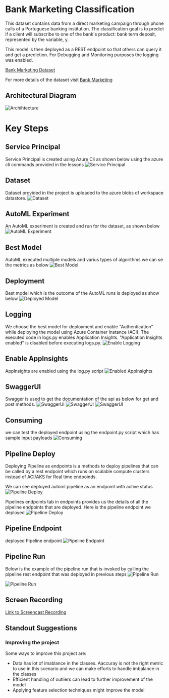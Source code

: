 # Bank Marketing Classification

This dataset contains data from a direct marketing campaign through phone calls of a Portuguese banking institution. The classification goal is to predict if a client will subscribe to one of the bank's product: bank term deposit, represented by the variable, y.

This model is then deployed as a REST endpoint so that others can query it and get a prediction. For Debugging and Monitoring purposes the logging was enabled.

[Bank Marketing Dataset](https://automlsamplenotebookdata.blob.core.windows.net/automl-sample-notebook-data/bankmarketing_train.csv)

For more details of the dataset visit [Bank Marketing](https://archive.ics.uci.edu/ml/datasets/bank+marketing)

## Architectural Diagram

![Archihtecture](./images/architecture.png)

# Key Steps
## Service Principal
Service Principal is created using Azure Cli as shown below using the azure cli commands provided in the lessons
![Service Principal](./images/service-principal.png)

## Dataset
Dataset provided in the project is uploaded to the azure blobs of workspace datastore. 
![Dataset](./images/dataset.png)

## AutoML Experiment
An AutoML experiment is created and run for the dataset, as shown below
![AutoML Experiment](./images/exp-complete.png)

## Best Model
AutoML executed multiple models and varius types of algorithms we can se the metrics as below
![Best Model](./images/best-model.png)

## Deployment
Best model which is the outcome of the AutoML runs is deployed as show below
![Deployed Model](./images/deeployed-model.png)

## Logging
We choose the best model for deployment and enable "Authentication" while deploying the model using Azure Container Instance (ACI). The executed code in logs.py enables Application Insights. "Application Insights enabled" is disabled before executing logs.py.
![Enable Logging](./images/logs.png)

## Enable AppInsights
AppInsights are enabled using the log.py script
![Enabled AppInsights](./images/app_insights.png)


## SwaggerUI
Swagger is used to get the documentation of the api as below for get and post  methods.
![SwaggerUI](./images/swagger-1.png)
![SwaggerUI](./images/swagger-2.png)
![SwaggerUI](./images/swagger-3.png)

## Consuming
we can test the deployed endpoint using the endpoint.py script which has sample input payloads
![Consuming](./images/consuming.png)

## Pipeline Deploy

Deploying Pipeline as endpoints is a methods to deploy pipelines that can be called by a rest endpoint which runs on scalable compute clusters instead of ACI/AKS for Real time endpoinds.

We can see deployed automl pipeline as an endpoint with active status
![Pipeline Deploy](./images/pipeline-deploy.png)

Pipelines endpoints tab in endpoints provides us the details of all the pipeline endpoints that are deployed. Here is the pipeline endpoint we deployed
![Pipeline Deploy](./images/pipelines-list.png)

## Pipeline Endpoint
deployed Pipeline endpoint
![Pipeline Endpoint](./images/pipeline-endpoint.png)

## Pipeline Run
Below is the example of the pipeline run that is invoked by calling the pipeline rest endpoint that was deployed in previous steps
![Pipeline Run](./images/pipeline1.png)

![Pipeline Run](./images/run.png)


## Screen Recording


[Link to Screencast Recording](https://youtu.be/J067tN5ZBzU)


## Standout Suggestions
### Improving the project

Some ways to improve this project are:

 - Data has lot of imablance in the classes. Aaccuray is not the right metric to use in this scenario and we can make efforts to handle imbalance in the classes
 - Efficient handling of outliers can lead to further improvement of the model
 - Applying feature selection techniques might improve the model
